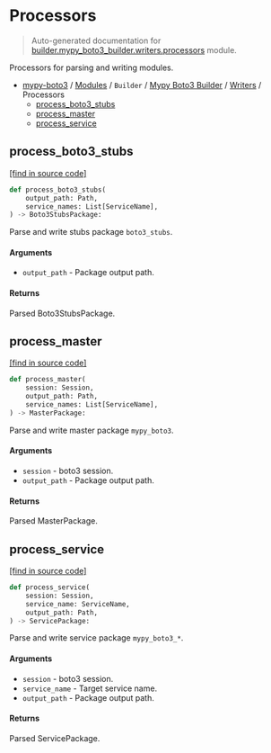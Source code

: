 # Processors

> Auto-generated documentation for [builder.mypy_boto3_builder.writers.processors](https://github.com/vemel/mypy_boto3/blob/master/builder/mypy_boto3_builder/writers/processors.py) module.

Processors for parsing and writing modules.

- [mypy-boto3](../../../README.md#mypy_boto3) / [Modules](../../../MODULES.md#mypy-boto3-modules) / `Builder` / [Mypy Boto3 Builder](../index.md#mypy-boto3-builder) / [Writers](index.md#writers) / Processors
    - [process_boto3_stubs](#process_boto3_stubs)
    - [process_master](#process_master)
    - [process_service](#process_service)

## process_boto3_stubs

[[find in source code]](https://github.com/vemel/mypy_boto3/blob/master/builder/mypy_boto3_builder/writers/processors.py#L26)

```python
def process_boto3_stubs(
    output_path: Path,
    service_names: List[ServiceName],
) -> Boto3StubsPackage:
```

Parse and write stubs package `boto3_stubs`.

#### Arguments

- `output_path` - Package output path.

#### Returns

Parsed Boto3StubsPackage.

## process_master

[[find in source code]](https://github.com/vemel/mypy_boto3/blob/master/builder/mypy_boto3_builder/writers/processors.py#L49)

```python
def process_master(
    session: Session,
    output_path: Path,
    service_names: List[ServiceName],
) -> MasterPackage:
```

Parse and write master package `mypy_boto3`.

#### Arguments

- `session` - boto3 session.
- `output_path` - Package output path.

#### Returns

Parsed MasterPackage.

## process_service

[[find in source code]](https://github.com/vemel/mypy_boto3/blob/master/builder/mypy_boto3_builder/writers/processors.py#L73)

```python
def process_service(
    session: Session,
    service_name: ServiceName,
    output_path: Path,
) -> ServicePackage:
```

Parse and write service package `mypy_boto3_*`.

#### Arguments

- `session` - boto3 session.
- `service_name` - Target service name.
- `output_path` - Package output path.

#### Returns

Parsed ServicePackage.
